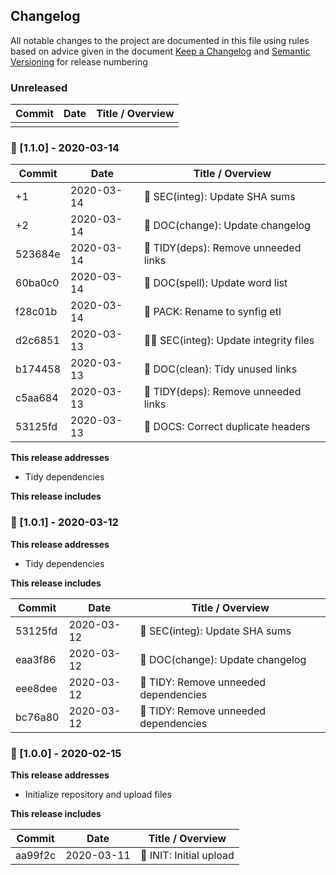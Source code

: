 ## Changelog

All notable changes to the project are documented in this file using rules based on advice given in the document [Keep a Changelog](https://keepachangelog.com/en/1.0.0/) and [Semantic Versioning](https://semver.org/spec/v2.0.0.html) for release numbering

### Unreleased

| Commit  | Date       | Title / Overview                                      |
| ------- | ---------- | ----------------------------------------------------- |
|         |            |                                                       |

### :shower: &#91;1.1.0&#93; - 2020-03-14

| Commit  | Date       | Title / Overview                                      |
| ------- | ---------- | ----------------------------------------------------- |
|      +1 | 2020-03-14 | :cop: SEC(integ): Update SHA sums                     |
|      +2 | 2020-03-14 | :date: DOC(change): Update changelog                  |
| 523684e | 2020-03-14 | :shower: TIDY(deps): Remove unneeded links            |
| 60ba0c0 | 2020-03-14 | :wrench: DOC(spell): Update word list                 |
| f28c01b | 2020-03-14 | :gift: PACK: Rename to synfig etl                     |
| d2c6851 | 2020-03-13 | :policeman: SEC(integ): Update integrity files        |
| b174458 | 2020-03-13 | :shower: DOC(clean): Tidy unused links                |
| c5aa684 | 2020-03-13 | :shower: TIDY(deps): Remove unneeded links            |
| 53125fd | 2020-03-13 | :shower: DOCS: Correct duplicate headers              |

**This release addresses**

+ Tidy dependencies

**This release includes**

### :shower: &#91;1.0.1&#93; - 2020-03-12

**This release addresses**

+ Tidy dependencies

**This release includes**

| Commit  | Date       | Title / Overview                                      |
| ------- | ---------- | ----------------------------------------------------- |
| 53125fd | 2020-03-12 | :cop: SEC(integ): Update SHA sums                     |
| eaa3f86 | 2020-03-12 | :date: DOC(change): Update changelog                  |
| eee8dee | 2020-03-12 | :shower: TIDY: Remove unneeded dependencies           |
| bc76a80 | 2020-03-12 | :shower: TIDY: Remove unneeded dependencies           |

### :tada: &#91;1.0.0&#93; - 2020-02-15

**This release addresses**

+ Initialize repository and upload files

**This release includes**

| Commit  | Date       | Title / Overview                                      |
| ------- | ---------- | ----------------------------------------------------- |
| aa99f2c | 2020-03-11 | :tada: INIT: Initial upload                           |
